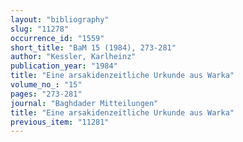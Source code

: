 ```yaml
---
layout: "bibliography"
slug: "11278"
occurrence_id: "1559"
short_title: "BaM 15 (1984), 273-281"
author: "Kessler, Karlheinz"
publication_year: "1984"
title: "Eine arsakidenzeitliche Urkunde aus Warka"
volume_no_: "15"
pages: "273-281"
journal: "Baghdader Mitteilungen"
title: "Eine arsakidenzeitliche Urkunde aus Warka"
previous_item: "11281"
---
```

